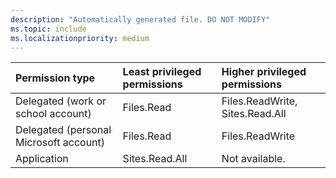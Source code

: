 ```yaml
---
description: "Automatically generated file. DO NOT MODIFY"
ms.topic: include
ms.localizationpriority: medium
---
```


|Permission type|Least privileged permissions|Higher privileged permissions|
|:---|:---|:---|
|Delegated (work or school account)|Files.Read|Files.ReadWrite, Sites.Read.All|
|Delegated (personal Microsoft account)|Files.Read|Files.ReadWrite|
|Application|Sites.Read.All|Not available.|

